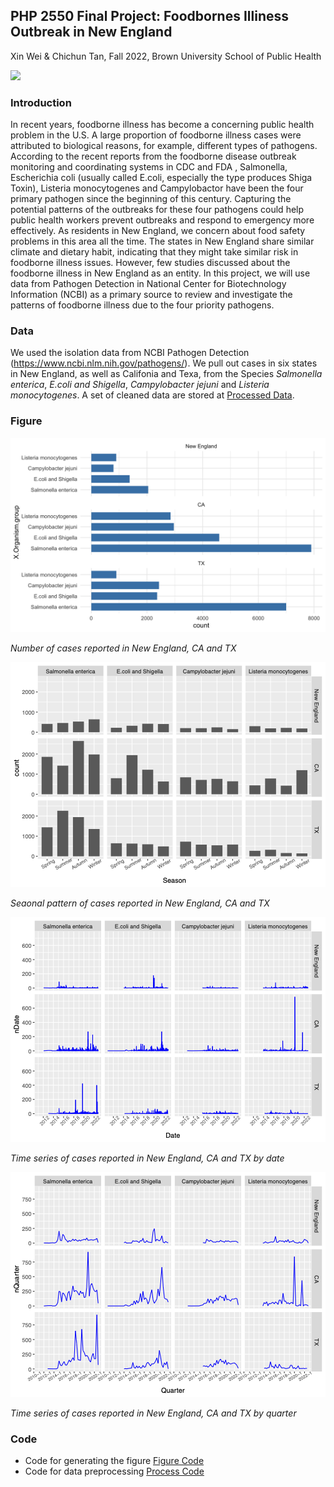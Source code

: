 ## PHP 2550 Final Project: Foodbornes Illiness Outbreak in New England
Xin Wei & Chichun Tan, Fall 2022, Brown University School of Public Health

![](https://github.com/weix21/PDA_project/blob/main/figure/26911666558978_.pic_hd.jpg)
### Introduction 

In recent years, foodborne illness has become a concerning public health problem in the U.S. A large proportion of foodborne illness cases were attributed to biological reasons, for example, different types of pathogens. According to the recent reports from the foodborne disease outbreak monitoring and coordinating systems in CDC and FDA , Salmonella, Escherichia coli (usually called E.coli, especially the type produces Shiga Toxin), Listeria monocytogenes and Campylobactor have been the four primary pathogen since the beginning of this century. Capturing the potential patterns of the outbreaks for these four pathogens could help public health workers prevent outbreaks and respond to emergency more effectively. As residents in New England, we concern about food safety problems in this area all the time. The states in New England share similar climate and dietary habit, indicating that they might take similar risk in foodborne illness issues. However, few studies discussed about the foodborne illness in New England as an entity. In this project, we will use data from Pathogen Detection in National Center for Biotechnology Information (NCBI) as a primary source to review and investigate the patterns of foodborne illness due to the four priority pathogens.

### Data

We used the isolation data from NCBI Pathogen Detection (https://www.ncbi.nlm.nih.gov/pathogens/). We pull out cases in six states in New England, as well as Califonia and Texa, from the Species *Salmonella enterica*, *E.coli and Shigella*, *Campylobacter jejuni* and *Listeria monocytogenes*. A set of cleaned data are stored at [Processed Data](https://github.com/weix21/PDA_project/tree/main/data/Processed%20data).

### Figure

![](https://github.com/weix21/PDA_project/blob/main/figure/figure_1.png)

*Number of cases reported in New England, CA and TX*

![](https://github.com/weix21/PDA_project/blob/main/figure/figure_2.png)

*Seaonal pattern of cases reported in New England, CA and TX*

![](https://github.com/weix21/PDA_project/blob/main/figure/figure_3_1.png)

*Time series of cases reported in New England, CA and TX by date*

![](https://github.com/weix21/PDA_project/blob/main/figure/figure_3_2.png)

*Time series of cases reported in New England, CA and TX by quarter*

### Code

* Code for generating the figure [Figure Code](https://github.com/weix21/PDA_project/blob/main/code/Exploratory_analysis.R)
* Code for data preprocessing [Process Code](https://github.com/weix21/PDA_project/blob/main/code/Process_data.R)
